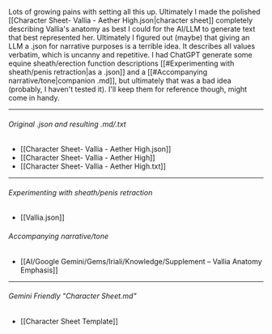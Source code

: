 Lots of growing pains with setting all this up. Ultimately I made the polished [[Character Sheet- Vallia - Aether High.json|character sheet]] completely describing Vallia's anatomy as best I could for the AI/LLM to generate text that best represented her. Ultimately I figured out (maybe) that giving an LLM a .json for narrative purposes is a terrible idea. It describes all values verbatim, which is uncanny and repetitive. I had ChatGPT generate some equine sheath/erection function descriptions [[#Experimenting with sheath/penis retraction|as a .json]] and a [[#Accompanying narrative/tone|companion .md]], but ultimately that was a bad idea (probably, I haven't tested it). I'll keep them for reference though, might come in handy.

---

###### Original .json and resulting .md/.txt
- [[Character Sheet- Vallia - Aether High.json]]
- [[Character Sheet- Vallia - Aether High]]
- [[Character Sheet- Vallia - Aether High.txt]]

---

###### Experimenting with sheath/penis retraction
- [[Vallia.json]]
###### Accompanying narrative/tone
-	[[AI/Google Gemini/Gems/Iriali/Knowledge/Supplement – Vallia Anatomy Emphasis]]

---

###### Gemini Friendly "Character Sheet.md"
- [[Character Sheet Template]]

